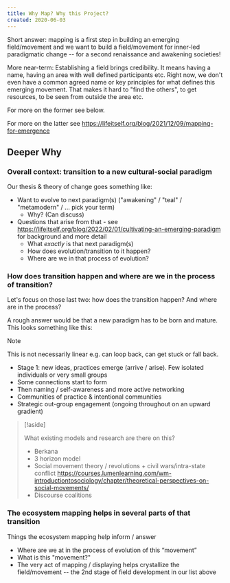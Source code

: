 ```yaml
---
title: Why Map? Why this Project?
created: 2020-06-03
---
```

Short answer: mapping is a first step in building an emerging field/movement and we want to build a field/movement for inner-led paradigmatic change -- for a second renaissance and awakening societies!

More near-term: Establishing a field brings credibility. It means having a name, having an area with well defined participants etc. Right now, we don't even have a common agreed name or key principles for what defines this emerging movement. That makes it hard to "find the others", to get resources, to be seen from outside the area etc.

For more on the former see below.

For more on the latter see https://lifeitself.org/blog/2021/12/09/mapping-for-emergence

## Deeper Why

### Overall context: transition to a new cultural-social paradigm

Our thesis & theory of change goes something like:

- Want to evolve to next paradigm(s) ("awakening" / "teal" / "metamodern" / ... pick your term)
  - Why? (Can discuss)
- Questions that arise from that - see https://lifeitself.org/blog/2022/02/01/cultivating-an-emerging-paradigm for background and more detail
  - What *exactly* is that next paradigm(s)
  - How does evolution/transition to it happen?
  - Where are we in that process of evolution?

### How does transition happen and where are we in the process of transition?

Let's focus on those last two: how does the transition happen?  And where are in the process?

A rough answer would be that a new paradigm has to be born and mature. This looks something like this:

> [!note]
> 
> This is not necessarily linear e.g. can loop back, can get stuck or fall back.

- Stage 1: new ideas, practices emerge (arrive / arise). Few isolated individuals or very small groups
- Some connections start to form
- Then naming / self-awareness and more active networking
- Communities of practice & intentional communities
- Strategic out-group engagement (ongoing throughout on an upward gradient)

> [!aside]
> 
> What existing models and research are there on this?
> 
> - Berkana
> - 3 horizon model
> - Social movement theory / revolutions + civil wars/intra-state conflict
> https://courses.lumenlearning.com/wm-introductiontosociology/chapter/theoretical-perspectives-on-social-movements/ 
> - Discourse coalitions

### The ecosystem mapping helps in several parts of that transition

Things the ecosystem mapping help inform / answer

- Where are we at in the process of evolution of this “movement”
- What is this "movement?"
- The very act of mapping / displaying helps crystallize the field/movement -- the 2nd stage of field development in our list above